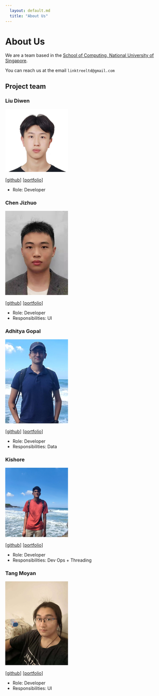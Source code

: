```yaml
---
  layout: default.md
  title: "About Us"
---
```


# About Us

We are a team based in the [School of Computing, National University of Singapore](http://www.comp.nus.edu.sg).

You can reach us at the email `linktreeltd@gmail.com`

## Project team

### Liu Diwen

<img src="images/stevenliudw.png" width="200px">

[[github](https://github.com/stevenliudw)]
[[portfolio](team/stevenliudw.md)]

* Role: Developer

### Chen Jizhuo

<img src="images/jizhuochen.png" width="200px">

[[github](http://github.com/jizhuochen)]
[[portfolio](team/jizhuochen.md)]

* Role: Developer
* Responsibilities: UI

### Adhitya Gopal

<img src="images/adhigop13.png" width="200px">

[[github](http://github.com/adhigop13)] 
[[portfolio](team/adhigop13.md)]

* Role: Developer
* Responsibilities: Data

### Kishore

<img src="images/erohsikivar.png" width="200px">

[[github](http://github.com/erohsikivar)]
[[portfolio](team/erohsikivar.md)]

* Role: Developer
* Responsibilities: Dev Ops + Threading

### Tang Moyan

<img src="images/tang-moyan.png" width="200px">

[[github](http://github.com/Tang-Moyan)]
[[portfolio](team/Tang-Moyan.md)]

* Role: Developer
* Responsibilities: UI
